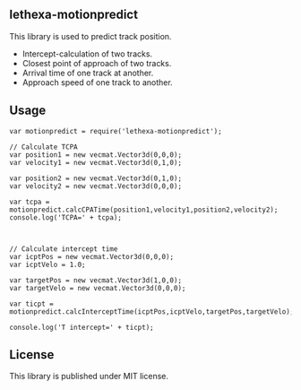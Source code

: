 lethexa-motionpredict
---------------------

This library is used to predict track position.

  * Intercept-calculation of two tracks. 
  * Closest point of approach of two tracks.
  * Arrival time of one track at another.
  * Approach speed of one track to another.


Usage 
-----

	var motionpredict = require('lethexa-motionpredict');

	// Calculate TCPA
	var position1 = new vecmat.Vector3d(0,0,0);
	var velocity1 = new vecmat.Vector3d(0,1,0);

	var position2 = new vecmat.Vector3d(0,1,0);
	var velocity2 = new vecmat.Vector3d(0,0,0);

	var tcpa = motionpredict.calcCPATime(position1,velocity1,position2,velocity2);
	console.log('TCPA=' + tcpa);



	// Calculate intercept time
	var icptPos = new vecmat.Vector3d(0,0,0);
	var icptVelo = 1.0;

	var targetPos = new vecmat.Vector3d(1,0,0);
	var targetVelo = new vecmat.Vector3d(0,0,0);

	var ticpt = motionpredict.calcInterceptTime(icptPos,icptVelo,targetPos,targetVelo);

	console.log('T intercept=' + ticpt);



License
-------

This library is published under MIT license.
 

